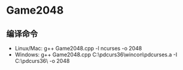 # Game2048


## 编译命令
   -  Linux/Mac: g++ Game2048.cpp -l ncurses -o 2048
   - Windows: g++ Game2048.cpp C:\pdcurs36\wincon\pdcurses.a -I C:\pdcurs36\ -o 2048 

